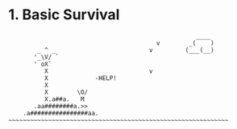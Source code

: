 
#       1. Basic Survival

                                                        ____
                                             v        _(    )
            _ ^ _                          v         (___(__)
           '_\V/ `
           ' oX`
              X                            v
              X             -HELP!
              X
              X        \O/
              X.a##a.   M
           .aa########a.>>
        .a################aa.
    ~~~~~~~~~~~~~~~~~~~~~~~~~~~~~~~~~~~~~~~~~~~~~~~~~~~~~~~~~~~~~


